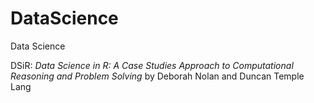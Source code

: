 # DataScience
Data Science

DSiR:  *Data Science in R: A Case Studies Approach to Computational Reasoning and Problem Solving* by Deborah Nolan and Duncan Temple Lang
